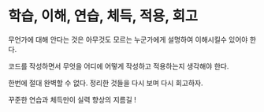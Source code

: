 # 학습, 이해, 연습, 체득, 적용, 회고



무언가에 대해 안다는 것은 아무것도 모르는 누군가에게 설명하여 이해시킬수 있어야 한다.



코드를 작성하면서 무엇을 어디에 어떻게 작성하고 적용하는지 생각해야 한다.



한번에 절대 완벽할 수 없다. 정리한 것들을 다시 보며 다시 회고하자.



꾸준한 연습과 체득만이 실력 향상의 지름길 !

